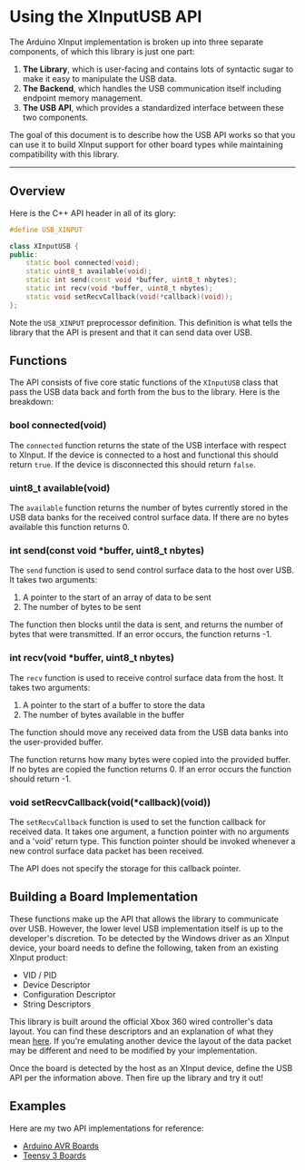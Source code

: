 # Using the XInputUSB API

The Arduino XInput implementation is broken up into three separate components, of which this library is just one part:

1. **The Library**, which is user-facing and contains lots of syntactic sugar to make it easy to manipulate the USB data.
2. **The Backend**, which handles the USB communication itself including endpoint memory management.
3. **The USB API**, which provides a standardized interface between these two components.

The goal of this document is to describe how the USB API works so that you can use it to build XInput support for other board types while maintaining compatibility with this library.

---
	
## Overview

Here is the C++ API header in all of its glory:

```cpp
#define USB_XINPUT

class XInputUSB {
public:
	static bool connected(void);
	static uint8_t available(void);
	static int send(const void *buffer, uint8_t nbytes);
	static int recv(void *buffer, uint8_t nbytes);
	static void setRecvCallback(void(*callback)(void));
};
```

Note the `USB_XINPUT` preprocessor definition. This definition is what tells the library that the API is present and that it can send data over USB.

## Functions

The API consists of five core static functions of the `XInputUSB` class that pass the USB data back and forth from the bus to the library. Here is the breakdown:

### bool connected(void)

The `connected` function returns the state of the USB interface with respect to XInput. If the device is connected to a host and functional this should return `true`. If the device is disconnected this should return `false`.

### uint8_t available(void)

The `available` function returns the number of bytes currently stored in the USB data banks for the received control surface data. If there are no bytes available this function returns 0.

### int send(const void *buffer, uint8_t nbytes)

The `send` function is used to send control surface data to the host over USB. It takes two arguments:
1. A pointer to the start of an array of data to be sent
2. The number of bytes to be sent

The function then blocks until the data is sent, and returns the number of bytes that were transmitted. If an error occurs, the function returns -1.

### int recv(void *buffer, uint8_t nbytes)

The `recv` function is used to receive control surface data from the host. It takes two arguments:
1. A pointer to the start of a buffer to store the data
2. The number of bytes available in the buffer

The function should move any received data from the USB data banks into the user-provided buffer.

The function returns how many bytes were copied into the provided buffer. If no bytes are copied the function returns 0. If an error occurs the function should return -1.

### void setRecvCallback(void(*callback)(void))

The `setRecvCallback` function is used to set the function callback for received data. It takes one argument, a function pointer with no arguments and a 'void' return type. This function pointer should be invoked whenever a new control surface data packet has been received.

The API does not specify the storage for this callback pointer.

## Building a Board Implementation

These functions make up the API that allows the library to communicate over USB. However, the lower level USB implementation itself is up to the developer's discretion. To be detected by the Windows driver as an XInput device, your board needs to define the following, taken from an existing XInput product:

* VID / PID
* Device Descriptor
* Configuration Descriptor
* String Descriptors

This library is built around the official Xbox 360 wired controller's data layout. You can find these descriptors and an explanation of what they mean [here](http://www.partsnotincluded.com/reverse-engineering/understanding-the-xbox-360-wired-controllers-usb-data). If you're emulating another device the layout of the data packet may be different and need to be modified by your implementation.

Once the board is detected by the host as an XInput device, define the USB API per the information above. Then fire up the library and try it out!

## Examples

Here are my two API implementations for reference:

* [Arduino AVR Boards](https://github.com/dmadison/ArduinoXInput_AVR/blob/master/cores/arduino/xinput/USB_XInput_API.cpp)
* [Teensy 3 Boards](https://github.com/dmadison/ArduinoXInput_Teensy/blob/master/teensy/avr/cores/teensy3/usb_xinput.c)
